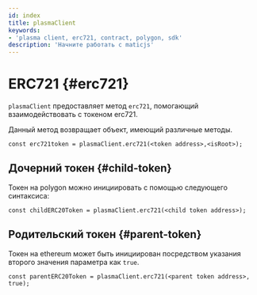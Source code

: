 ```yaml
---
id: index
title: plasmaClient
keywords:
- 'plasma client, erc721, contract, polygon, sdk'
description: 'Начните работать с maticjs'
---
```


# ERC721 {#erc721}

`plasmaClient` предоставляет метод `erc721`, помогающий взаимодействовать с токеном erc721.

Данный метод возвращает объект, имеющий различные методы.

```
const erc721token = plasmaClient.erc721(<token address>,<isRoot>);
```

## Дочерний токен {#child-token}

Токен на polygon можно инициировать с помощью следующего синтаксиса:

```
const childERC20Token = plasmaClient.erc721(<child token address>);
```

## Родительский токен {#parent-token}

Токен на ethereum может быть инициирован посредством указания второго значения параметра как `true`.

```
const parentERC20Token = plasmaClient.erc721(<parent token address>, true);
```
